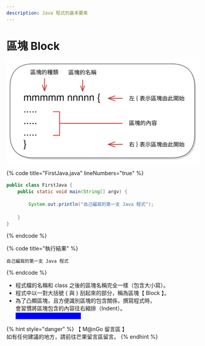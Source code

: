 ```yaml
---
description: Java 程式的基本要素
---
```


# 區塊 Block

<img src="../../../../.gitbook/assets/file.drawing (2).svg" alt="" class="gitbook-drawing">

{% code title="FirstJava.java" lineNumbers="true" %}
```java
public class FirstJava {
    public static void main(String[] argv) {

        System.out.println("自己編寫的第一支 Java 程式");

    }
}
```
{% endcode %}

{% code title="執行結果" %}
```
自己編寫的第一支 Java 程式
```
{% endcode %}

* 程式檔的名稱和 class 之後的區塊名稱完全一樣（包含大小寫）。
* 程式中以一對大括號 { 與 } 刮起來的部分，稱為區塊【 Block 】。
* 為了凸顯區塊，且方便識別區塊的包含關係，撰寫程式時，\
  會習慣將區塊包含的內容往右縮排（Indent）。\
  <mark style="color:blue;background-color:blue;">※ 讀者習慣右縮 4 個空格。</mark>

{% hint style="danger" %}
【 M@nGo 留言區 】\
如有任何建議的地方，請前往芒果留言區留言。
{% endhint %}
